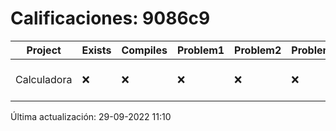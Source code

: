 # Calificaciones: 9086c9
|Project|Exists|Compiles|Problem1|Problem2|Problem3|Extra|CommitHash|CommitDate|CheckDate|Comments|DueDate|Grade|
|-|-|-|-|-|-|-|-|-|-|-|-|-|
|Calculadora|❌|❌|❌|❌|❌|❌|NA|NA|29-09-2022 11:10:30|No se encontró el archivo en PracticasCompuI/Calculadora/Calculadora.cpp|28-09-2022 21:00:00|5|

Última actualización: 29-09-2022 11:10